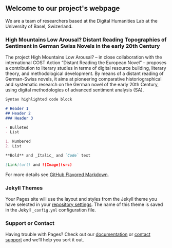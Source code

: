 ## Welcome to our project's webpage

We are a team of researchers based at the Digital Humanities Lab at the University of Basel, Swizerland.

### High Mountains Low Arousal? Distant Reading Topographies of Sentiment in German Swiss Novels in the early 20th Century

The project High Mountains Low Arousal? – in close collaboration with the international COST Action “Distant Reading the European Novel” – proposes a contribution to literary studies in terms of digital resource building, literary theory, and methodological development. By means of a distant reading of German-Swiss novels, it aims at pioneering comparative historiographical and systematic research on the German novel of the early 20th Century, using digital methodologies of advanced sentiment analysis (SA).

```markdown
Syntax highlighted code block

# Header 1
## Header 2
### Header 3

- Bulleted
- List

1. Numbered
2. List

**Bold** and _Italic_ and `Code` text

[Link](url) and ![Image](src)
```

For more details see [GitHub Flavored Markdown](https://guides.github.com/features/mastering-markdown/).

### Jekyll Themes

Your Pages site will use the layout and styles from the Jekyll theme you have selected in your [repository settings](https://github.com/giuliagrisot/giuliagrisot.github.io/settings). The name of this theme is saved in the Jekyll `_config.yml` configuration file.

### Support or Contact

Having trouble with Pages? Check out our [documentation](https://help.github.com/categories/github-pages-basics/) or [contact support](https://github.com/contact) and we’ll help you sort it out.
